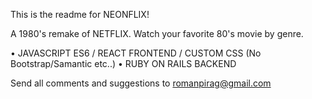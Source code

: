 This is the readme for NEONFLIX!

A 1980's remake of NETFLIX. 
Watch your favorite 80's movie by genre. 

• JAVASCRIPT ES6 / REACT FRONTEND / CUSTOM CSS (No Bootstrap/Samantic etc..)
• RUBY ON RAILS BACKEND

Send all comments and suggestions to romanpirag@gmail.com

